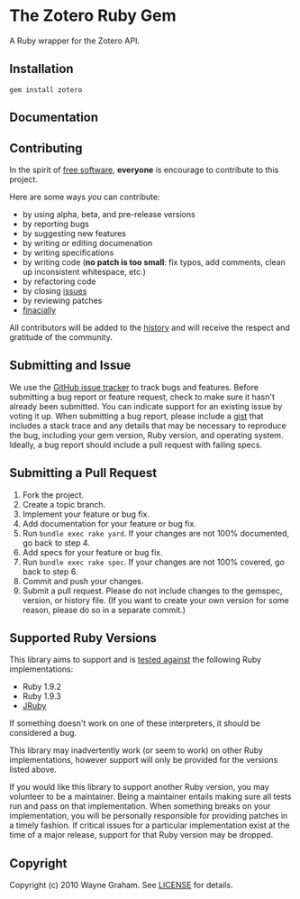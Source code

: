 # The Zotero Ruby Gem

A Ruby wrapper for the Zotero API.

[travis]: http://travis-ci.org/waynegraham/zotero
[gemnasium]: https://gemnasium.com/waynegraham/zotero

## <a name="installation"></a>Installation
    
    gem install zotero

## <a name="documentation"></a>Documentation

[documenation]: http://rdoc.info/gems/zotero

[follow]: https://twitter.com/waynegraham

## <a name="contributing"></a>Contributing

In the spirit of [free software][free-sw], **everyone** is encourage to
contribute to this project.

[free-sw]: http://www.fsf.org/licensing/essays/free-sw.html

Here are some ways *you* can contribute:

* by using alpha, beta, and pre-release versions
* by reporting bugs
* by suggesting new features
* by writing or editing documenation
* by writing specifications
* by writing code (**no patch is too small**: fix typos, add comments,
  clean up inconsistent whitespace, etc.)
* by refactoring code
* by closing [issues][]
* by reviewing patches
* [finacially][]

[issues]: https://github.com/waynegraham/zotero/issues
[finacially]: http://pledgie.com/campaigns/16937

All contributors will be added to the [history][] and will receive the
respect and gratitude of the community.

[history]: https://github.com/waynegraham/zotero/blob/master/HISTORY.md

## <a name="issues"></a>Submitting and Issue

We use the [GitHub issue tracker][issues] to track bugs and features. Before
submitting a bug report or feature request, check to make sure it hasn't
already been submitted. You can indicate support for an existing issue by
voting it up. When submitting a bug report, please include a [gist][] that
includes a stack trace and any details that may be necessary to reproduce the
bug, including your gem version, Ruby version, and operating system. Ideally, a
bug report should include a pull request with failing specs.

[gist]: https://gist.github.com/

## <a name="pulls"></a>Submitting a Pull Request
1. Fork the project.
2. Create a topic branch.
3. Implement your feature or bug fix.
4. Add documentation for your feature or bug fix.
5. Run `bundle exec rake yard`. If your changes are not 100% documented, go
   back to step 4.
6. Add specs for your feature or bug fix.
7. Run `bundle exec rake spec`. If your changes are not 100% covered, go back
   to step 6.
8. Commit and push your changes.
9. Submit a pull request. Please do not include changes to the gemspec,
   version, or history file. (If you want to create your own version for some
   reason, please do so in a separate commit.)

## <a name="versions"></a>Supported Ruby Versions
This library aims to support and is [tested against][travis] the following Ruby
implementations:

* Ruby 1.9.2
* Ruby 1.9.3
* [JRuby][]

[jruby]: http://www.jruby.org/

If something doesn't work on one of these interpreters, it should be considered
a bug.

This library may inadvertently work (or seem to work) on other Ruby
implementations, however support will only be provided for the versions listed
above.

If you would like this library to support another Ruby version, you may
volunteer to be a maintainer. Being a maintainer entails making sure all tests
run and pass on that implementation. When something breaks on your
implementation, you will be personally responsible for providing patches in a
timely fashion. If critical issues for a particular implementation exist at the
time of a major release, support for that Ruby version may be dropped.

## <a name="copyright"></a>Copyright
Copyright (c) 2010 Wayne Graham. See [LICENSE][] for details.

[license]: https://github.com/waynegraham/zotero/blob/master/LICENSE

